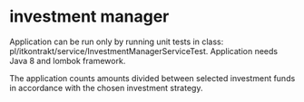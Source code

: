# investment manager

Application can be run only by running unit tests in class: pl/itkontrakt/service/InvestmentManagerServiceTest.
Application needs Java 8 and lombok framework.

The application counts amounts divided between selected investment funds in accordance with the chosen investment strategy.
